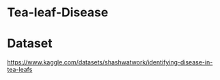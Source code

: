 # Tea-leaf-Disease

# Dataset
https://www.kaggle.com/datasets/shashwatwork/identifying-disease-in-tea-leafs
